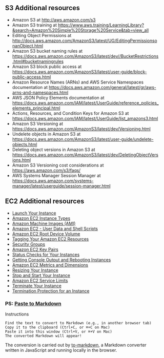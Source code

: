 
## S3 Additional resources
* Amazon S3 at http://aws.amazon.com/s3
* Amazon S3 training at https://www.aws.training/LearningLibrary?&search=Amazon%20Simple%20Storage%20Service&tab=view_all
* Editing Object Permissions at http://docs.aws.amazon.com/AmazonS3/latest/UG/EditingPermissionsonanObject.html
* Amazon S3 bucket naming rules at https://docs.aws.amazon.com/AmazonS3/latest/dev//BucketRestrictions.html#bucketnamingrules
* Amazon S3 block public access at https://docs.aws.amazon.com/AmazonS3/latest/user-guide/block-public-access.html
* Amazon Resource Names (ARNs) and AWS Service Namespaces documentation at https://docs.aws.amazon.com/general/latest/gr/aws-arns-and-namespaces.html
* AWS JSON Policy Elements documentation at https://docs.aws.amazon.com/IAM/latest/UserGuide/reference_policies_elements_principal.html
* Actions, Resources, and Condition Keys for Amazon S3 at https://docs.aws.amazon.com/IAM/latest/UserGuide/list_amazons3.html
* Amazon S3 Versioning at https://docs.aws.amazon.com/AmazonS3/latest/dev/Versioning.html
* Undelete objects in Amazon S3 at https://docs.aws.amazon.com/AmazonS3/latest/user-guide/undelete-objects.html
* Deleting object versions in Amazon S3 at https://docs.aws.amazon.com/AmazonS3/latest/dev/DeletingObjectVersions.html
* Amazon S3 Versioning cost considerations at https://aws.amazon.com/s3/faqs/
* AWS Systems Manager Session Manager at https://docs.aws.amazon.com/systems-manager/latest/userguide/session-manager.html

## EC2 Additional resources
-   [Launch Your Instance](https://docs.aws.amazon.com/AWSEC2/latest/UserGuide/LaunchingAndUsingInstances.html)
-   [Amazon EC2 Instance Types](https://aws.amazon.com/ec2/instance-types)
-   [Amazon Machine Images (AMI)](https://docs.aws.amazon.com/AWSEC2/latest/UserGuide/AMIs.html)
-   [Amazon EC2 - User Data and Shell Scripts](https://docs.aws.amazon.com/AWSEC2/latest/UserGuide/user-data.html)
-   [Amazon EC2 Root Device Volume](https://docs.aws.amazon.com/AWSEC2/latest/UserGuide/RootDeviceStorage.html)
-   [Tagging Your Amazon EC2 Resources](https://docs.aws.amazon.com/AWSEC2/latest/UserGuide/Using_Tags.html)
-   [Security Groups](https://docs.aws.amazon.com/AWSEC2/latest/UserGuide/using-network-security.html)
-   [Amazon EC2 Key Pairs](https://docs.aws.amazon.com/AWSEC2/latest/UserGuide/ec2-key-pairs.html)
-   [Status Checks for Your Instances](https://docs.aws.amazon.com/AWSEC2/latest/UserGuide/monitoring-system-instance-status-check.html?icmpid=docs_ec2_console)
-   [Getting Console Output and Rebooting Instances](https://docs.aws.amazon.com/AWSEC2/latest/UserGuide/instance-console.html)
-   [Amazon EC2 Metrics and Dimensions](https://docs.aws.amazon.com/AmazonCloudWatch/latest/monitoring/ec2-metricscollected.html)
-   [Resizing Your Instance](https://docs.aws.amazon.com/AWSEC2/latest/UserGuide/ec2-instance-resize.html)
-   [Stop and Start Your Instance](https://docs.aws.amazon.com/AWSEC2/latest/UserGuide/Stop_Start.html)
-   [Amazon EC2 Service Limits](https://docs.aws.amazon.com/AWSEC2/latest/UserGuide/ec2-resource-limits.html)
-   [Terminate Your Instance](https://docs.aws.amazon.com/AWSEC2/latest/UserGuide/terminating-instances.html)
-   [Termination Protection for an Instance](https://docs.aws.amazon.com/AWSEC2/latest/UserGuide/terminating-instances.html)

### PS: [Paste to Markdown](https://euangoddard.github.io/clipboard2markdown/)

Instructions

    Find the text to convert to Markdown (e.g., in another browser tab)
    Copy it to the clipboard (Ctrl+C, or ⌘+C on Mac)
    Paste it into this window (Ctrl+V, or ⌘+V on Mac)
    The converted Markdown will appear!

The conversion is carried out by [to-markdown](https://github.com/domchristie/to-markdown), a Markdown converter written in JavaScript and running locally in the browser.
